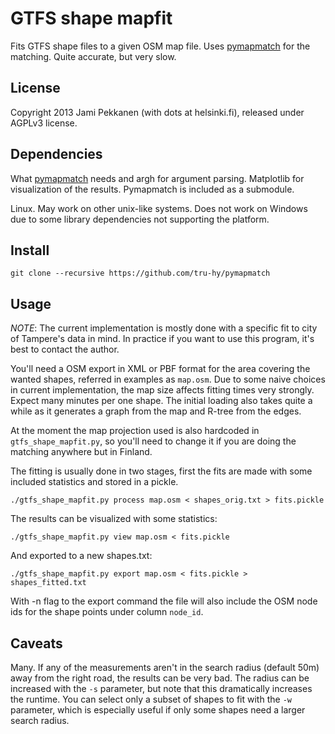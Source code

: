 # GTFS shape mapfit

Fits GTFS shape files to a given OSM map file. Uses
[pymapmatch](https://github.com/tru-hy/pymapmatch) for the matching.
Quite accurate, but very slow.

## License

Copyright 2013 Jami Pekkanen (with dots at helsinki.fi), released
under AGPLv3 license.

## Dependencies

What [pymapmatch](https://github.com/tru-hy/pymapmatch) needs and
argh for argument parsing. Matplotlib for visualization of the results.
Pymapmatch is included as a submodule.

Linux. May work on other unix-like systems. Does not work on Windows
due to some library dependencies not supporting the platform.

## Install
	
	git clone --recursive https://github.com/tru-hy/pymapmatch

## Usage

*NOTE*: The current implementation is mostly done with a specific fit
to city of Tampere's data in mind. In practice if you want to use this
program, it's best to contact the author.

You'll need a OSM export in XML or PBF format for the area covering the
wanted shapes, referred in examples as `map.osm`.
Due to some naive choices in current implementation, the map
size affects fitting times very strongly. Expect many minutes per one
shape. The initial loading also takes quite a while as it generates
a graph from the map and R-tree from the edges.

At the moment the map projection used is also hardcoded in `gtfs_shape_mapfit.py`,
so you'll need to change it if you are doing the matching anywhere but in Finland.

The fitting is usually done in two stages, first the fits are made
with some included statistics and stored in a pickle.
	
	./gtfs_shape_mapfit.py process map.osm < shapes_orig.txt > fits.pickle

The results can be visualized with some statistics:
	
	./gtfs_shape_mapfit.py view map.osm < fits.pickle

And exported to a new shapes.txt:
	
	./gtfs_shape_mapfit.py export map.osm < fits.pickle > shapes_fitted.txt

With -n flag to the export command the file will also include the OSM
node ids for the shape points under column `node_id`.

## Caveats

Many. If any of the measurements aren't in the search radius (default 50m)
away from the right road, the results can be very bad. The radius can be
increased with the `-s` parameter, but note that this dramatically increases
the runtime. You can select only a subset of shapes to fit with the `-w`
parameter, which is especially useful if only some shapes need a larger search
radius.

